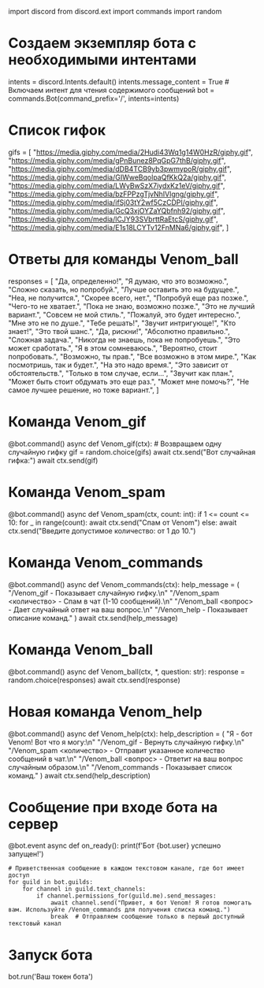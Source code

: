 import discord
from discord.ext import commands
import random

# Создаем экземпляр бота с необходимыми интентами
intents = discord.Intents.default()
intents.message_content = True  # Включаем интент для чтения содержимого сообщений
bot = commands.Bot(command_prefix='/', intents=intents)

# Список гифок
gifs = [
    "https://media.giphy.com/media/2Hudi43Wq1g14W0HzR/giphy.gif",
    "https://media.giphy.com/media/gPnBunez8PqGpG7thB/giphy.gif",
    "https://media.giphy.com/media/dDB4TCB9yb3pwmypoR/giphy.gif",
    "https://media.giphy.com/media/GIWweBqolpaQfKkQ2a/giphy.gif",
    "https://media.giphy.com/media/LWyBwSzX7iydxKz1eV/giphy.gif",
    "https://media.giphy.com/media/bzFPPzgTjvNhIVlgng/giphy.gif",
    "https://media.giphy.com/media/ifSj03tY2wf5CzCDPI/giphy.gif",
    "https://media.giphy.com/media/GcQ3xjOYZaYQbfnh92/giphy.gif",
    "https://media.giphy.com/media/lCJY93SVbrttRaEtcS/giphy.gif",
    "https://media.giphy.com/media/E1s18LCYTv12FnMNa6/giphy.gif",
]

# Ответы для команды Venom_ball
responses = [
    "Да, определенно!",
    "Я думаю, что это возможно.",
    "Сложно сказать, но попробуй.",
    "Лучше оставить это на будущее.",
    "Неа, не получится.",
    "Скорее всего, нет.",
    "Попробуй еще раз позже.",
    "Чего-то не хватает.",
    "Пока не знаю, возможно позже.",
    "Это не лучший вариант.",
    "Совсем не мой стиль.",
    "Пожалуй, это будет интересно.",
    "Мне это не по душе.",
    "Тебе решать!",
    "Звучит интригующе!",
    "Кто знает!",
    "Это твой шанс.",
    "Да, рискни!",
    "Абсолютно правильно.",
    "Сложная задача.",
    "Никогда не знаешь, пока не попробуешь.",
    "Это может сработать.",
    "Я в этом сомневаюсь.",
    "Вероятно, стоит попробовать.",
    "Возможно, ты прав.",
    "Все возможно в этом мире.",
    "Как посмотришь, так и будет.",
    "На это надо время.",
    "Это зависит от обстоятельств.",
    "Только в том случае, если...",
    "Звучит как план.",
    "Может быть стоит обдумать это еще раз.",
    "Может мне помочь?",
    "Не самое лучшее решение, но тоже вариант.",
]

# Команда Venom_gif
@bot.command()
async def Venom_gif(ctx):
    # Возвращаем одну случайную гифку
    gif = random.choice(gifs)
    await ctx.send("Вот случайная гифка:")
    await ctx.send(gif)

# Команда Venom_spam
@bot.command()
async def Venom_spam(ctx, count: int):
    if 1 <= count <= 10:
        for _ in range(count):
            await ctx.send("Спам от Venom")
    else:
        await ctx.send("Введите допустимое количество: от 1 до 10.")

# Команда Venom_commands
@bot.command()
async def Venom_commands(ctx):
    help_message = (
        "/Venom_gif - Показывает случайную гифку.\n"
        "/Venom_spam <количество> - Спам в чат (1-10 сообщений).\n"
        "/Venom_ball <вопрос> - Дает случайный ответ на ваш вопрос.\n"
        "/Venom_help - Показывает описание команд."
    )
    await ctx.send(help_message)

# Команда Venom_ball
@bot.command()
async def Venom_ball(ctx, *, question: str):
    response = random.choice(responses)
    await ctx.send(response)

# Новая команда Venom_help
@bot.command()
async def Venom_help(ctx):
    help_description = (
        "Я - бот Venom! Вот что я могу:\n"
        "/Venom_gif - Вернуть случайную гифку.\n"
        "/Venom_spam <количество> - Отправит указанное количество сообщений в чат.\n"
        "/Venom_ball <вопрос> - Ответит на ваш вопрос случайным образом.\n"
        "/Venom_commands - Показывает список команд."
    )
    await ctx.send(help_description)

# Сообщение при входе бота на сервер
@bot.event
async def on_ready():
    print(f'Бот {bot.user} успешно запущен!')
    
    # Приветственная сообщение в каждом текстовом канале, где бот имеет доступ
    for guild in bot.guilds:
        for channel in guild.text_channels:
            if channel.permissions_for(guild.me).send_messages:
                await channel.send("Привет, я бот Venom! Я готов помогать вам. Используйте /Venom_commands для получения списка команд.")
                break  # Отправляем сообщение только в первый доступный текстовый канал

# Запуск бота

bot.run('Ваш токен бота') 
